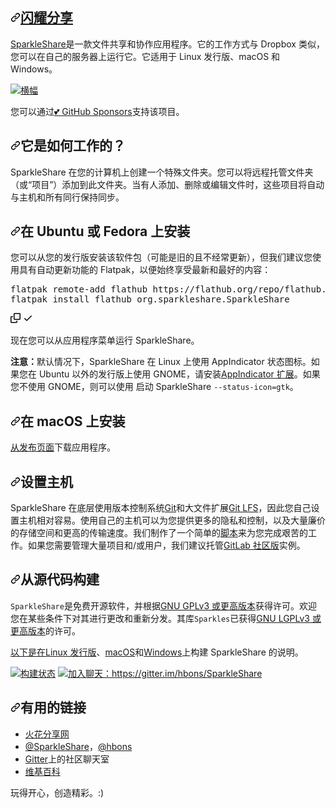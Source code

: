 <div class="Box-sc-g0xbh4-0 bJMeLZ js-snippet-clipboard-copy-unpositioned" data-hpc="true"><article class="markdown-body entry-content container-lg" itemprop="text"><h1 tabindex="-1" dir="auto"><a id="user-content-sparkleshare" class="anchor" aria-hidden="true" tabindex="-1" href="#sparkleshare"><svg class="octicon octicon-link" viewBox="0 0 16 16" version="1.1" width="16" height="16" aria-hidden="true"><path d="m7.775 3.275 1.25-1.25a3.5 3.5 0 1 1 4.95 4.95l-2.5 2.5a3.5 3.5 0 0 1-4.95 0 .751.751 0 0 1 .018-1.042.751.751 0 0 1 1.042-.018 1.998 1.998 0 0 0 2.83 0l2.5-2.5a2.002 2.002 0 0 0-2.83-2.83l-1.25 1.25a.751.751 0 0 1-1.042-.018.751.751 0 0 1-.018-1.042Zm-4.69 9.64a1.998 1.998 0 0 0 2.83 0l1.25-1.25a.751.751 0 0 1 1.042.018.751.751 0 0 1 .018 1.042l-1.25 1.25a3.5 3.5 0 1 1-4.95-4.95l2.5-2.5a3.5 3.5 0 0 1 4.95 0 .751.751 0 0 1-.018 1.042.751.751 0 0 1-1.042.018 1.998 1.998 0 0 0-2.83 0l-2.5 2.5a1.998 1.998 0 0 0 0 2.83Z"></path></svg></a><a href="https://www.sparkleshare.org/" rel="nofollow"><font style="vertical-align: inherit;"><font style="vertical-align: inherit;">闪耀分享</font></font></a></h1>
<p dir="auto"><a href="https://www.sparkleshare.org/" rel="nofollow"><font style="vertical-align: inherit;"><font style="vertical-align: inherit;">SparkleShare</font></font></a><font style="vertical-align: inherit;"><font style="vertical-align: inherit;">是一款文件共享和协作应用程序。</font><font style="vertical-align: inherit;">它的工作方式与 Dropbox 类似，您可以在自己的服务器上运行它。</font><font style="vertical-align: inherit;">它适用于 Linux 发行版、macOS 和 Windows。</font></font></p>
<p dir="auto"><a target="_blank" rel="noopener noreferrer nofollow" href="https://raw.githubusercontent.com/hbons/SparkleShare/master/SparkleShare/Common/Images/readme-banner.png"><img src="https://raw.githubusercontent.com/hbons/SparkleShare/master/SparkleShare/Common/Images/readme-banner.png" alt="横幅" style="max-width: 100%;"></a></p>
<p dir="auto"><font style="vertical-align: inherit;"><font style="vertical-align: inherit;">您可以通过</font></font><a href="https://github.com/sponsors/hbons"><font style="vertical-align: inherit;"><font style="vertical-align: inherit;">💕 GitHub Sponsors</font></font></a><font style="vertical-align: inherit;"><font style="vertical-align: inherit;">支持该项目。</font></font></p>
<h2 tabindex="-1" dir="auto"><a id="user-content-how-does-it-work" class="anchor" aria-hidden="true" tabindex="-1" href="#how-does-it-work"><svg class="octicon octicon-link" viewBox="0 0 16 16" version="1.1" width="16" height="16" aria-hidden="true"><path d="m7.775 3.275 1.25-1.25a3.5 3.5 0 1 1 4.95 4.95l-2.5 2.5a3.5 3.5 0 0 1-4.95 0 .751.751 0 0 1 .018-1.042.751.751 0 0 1 1.042-.018 1.998 1.998 0 0 0 2.83 0l2.5-2.5a2.002 2.002 0 0 0-2.83-2.83l-1.25 1.25a.751.751 0 0 1-1.042-.018.751.751 0 0 1-.018-1.042Zm-4.69 9.64a1.998 1.998 0 0 0 2.83 0l1.25-1.25a.751.751 0 0 1 1.042.018.751.751 0 0 1 .018 1.042l-1.25 1.25a3.5 3.5 0 1 1-4.95-4.95l2.5-2.5a3.5 3.5 0 0 1 4.95 0 .751.751 0 0 1-.018 1.042.751.751 0 0 1-1.042.018 1.998 1.998 0 0 0-2.83 0l-2.5 2.5a1.998 1.998 0 0 0 0 2.83Z"></path></svg></a><font style="vertical-align: inherit;"><font style="vertical-align: inherit;">它是如何工作的？</font></font></h2>
<p dir="auto"><font style="vertical-align: inherit;"><font style="vertical-align: inherit;">SparkleShare 在您的计算机上创建一个特殊文件夹。</font><font style="vertical-align: inherit;">您可以将远程托管文件夹（或“项目”）添加到此文件夹。</font><font style="vertical-align: inherit;">当有人添加、删除或编辑文件时，这些项目将自动与主机和所有同行保持同步。</font></font></p>
<h2 tabindex="-1" dir="auto"><a id="user-content-install-on-ubuntu-or-fedora" class="anchor" aria-hidden="true" tabindex="-1" href="#install-on-ubuntu-or-fedora"><svg class="octicon octicon-link" viewBox="0 0 16 16" version="1.1" width="16" height="16" aria-hidden="true"><path d="m7.775 3.275 1.25-1.25a3.5 3.5 0 1 1 4.95 4.95l-2.5 2.5a3.5 3.5 0 0 1-4.95 0 .751.751 0 0 1 .018-1.042.751.751 0 0 1 1.042-.018 1.998 1.998 0 0 0 2.83 0l2.5-2.5a2.002 2.002 0 0 0-2.83-2.83l-1.25 1.25a.751.751 0 0 1-1.042-.018.751.751 0 0 1-.018-1.042Zm-4.69 9.64a1.998 1.998 0 0 0 2.83 0l1.25-1.25a.751.751 0 0 1 1.042.018.751.751 0 0 1 .018 1.042l-1.25 1.25a3.5 3.5 0 1 1-4.95-4.95l2.5-2.5a3.5 3.5 0 0 1 4.95 0 .751.751 0 0 1-.018 1.042.751.751 0 0 1-1.042.018 1.998 1.998 0 0 0-2.83 0l-2.5 2.5a1.998 1.998 0 0 0 0 2.83Z"></path></svg></a><font style="vertical-align: inherit;"><font style="vertical-align: inherit;">在 Ubuntu 或 Fedora 上安装</font></font></h2>
<p dir="auto"><font style="vertical-align: inherit;"><font style="vertical-align: inherit;">您可以从您的发行版安装该软件包（可能是旧的且不经常更新），但我们建议您使用具有自动更新功能的 Flatpak，以便始终享受最新和最好的内容：</font></font></p>
<div class="highlight highlight-source-shell notranslate position-relative overflow-auto" dir="auto"><pre>flatpak remote-add flathub https://flathub.org/repo/flathub.flatpakrepo
flatpak install flathub org.sparkleshare.SparkleShare</pre><div class="zeroclipboard-container">
    <clipboard-copy aria-label="Copy" class="ClipboardButton btn btn-invisible js-clipboard-copy m-2 p-0 tooltipped-no-delay d-flex flex-justify-center flex-items-center" data-copy-feedback="Copied!" data-tooltip-direction="w" value="flatpak remote-add flathub https://flathub.org/repo/flathub.flatpakrepo
flatpak install flathub org.sparkleshare.SparkleShare" tabindex="0" role="button">
      <svg aria-hidden="true" height="16" viewBox="0 0 16 16" version="1.1" width="16" data-view-component="true" class="octicon octicon-copy js-clipboard-copy-icon">
    <path d="M0 6.75C0 5.784.784 5 1.75 5h1.5a.75.75 0 0 1 0 1.5h-1.5a.25.25 0 0 0-.25.25v7.5c0 .138.112.25.25.25h7.5a.25.25 0 0 0 .25-.25v-1.5a.75.75 0 0 1 1.5 0v1.5A1.75 1.75 0 0 1 9.25 16h-7.5A1.75 1.75 0 0 1 0 14.25Z"></path><path d="M5 1.75C5 .784 5.784 0 6.75 0h7.5C15.216 0 16 .784 16 1.75v7.5A1.75 1.75 0 0 1 14.25 11h-7.5A1.75 1.75 0 0 1 5 9.25Zm1.75-.25a.25.25 0 0 0-.25.25v7.5c0 .138.112.25.25.25h7.5a.25.25 0 0 0 .25-.25v-7.5a.25.25 0 0 0-.25-.25Z"></path>
</svg>
      <svg aria-hidden="true" height="16" viewBox="0 0 16 16" version="1.1" width="16" data-view-component="true" class="octicon octicon-check js-clipboard-check-icon color-fg-success d-none">
    <path d="M13.78 4.22a.75.75 0 0 1 0 1.06l-7.25 7.25a.75.75 0 0 1-1.06 0L2.22 9.28a.751.751 0 0 1 .018-1.042.751.751 0 0 1 1.042-.018L6 10.94l6.72-6.72a.75.75 0 0 1 1.06 0Z"></path>
</svg>
    </clipboard-copy>
  </div></div>
<p dir="auto"><font style="vertical-align: inherit;"><font style="vertical-align: inherit;">现在您可以从应用程序菜单运行 SparkleShare。</font></font></p>
<p dir="auto"><strong><font style="vertical-align: inherit;"><font style="vertical-align: inherit;">注意：</font></font></strong><font style="vertical-align: inherit;"><font style="vertical-align: inherit;">默认情况下，SparkleShare 在 Linux 上使用 AppIndicator 状态图标。</font><font style="vertical-align: inherit;">如果您在 Ubuntu 以外的发行版上使用 GNOME，请安装</font></font><a href="https://extensions.gnome.org/extension/615/appindicator-support/" rel="nofollow"><font style="vertical-align: inherit;"><font style="vertical-align: inherit;">AppIndicator 扩展</font></font></a><font style="vertical-align: inherit;"><font style="vertical-align: inherit;">。</font><font style="vertical-align: inherit;">如果您不使用 GNOME，则可以使用 启动 SparkleShare </font></font><code>--status-icon=gtk</code><font style="vertical-align: inherit;"><font style="vertical-align: inherit;">。</font></font></p>
<h2 tabindex="-1" dir="auto"><a id="user-content-install-on-macos" class="anchor" aria-hidden="true" tabindex="-1" href="#install-on-macos"><svg class="octicon octicon-link" viewBox="0 0 16 16" version="1.1" width="16" height="16" aria-hidden="true"><path d="m7.775 3.275 1.25-1.25a3.5 3.5 0 1 1 4.95 4.95l-2.5 2.5a3.5 3.5 0 0 1-4.95 0 .751.751 0 0 1 .018-1.042.751.751 0 0 1 1.042-.018 1.998 1.998 0 0 0 2.83 0l2.5-2.5a2.002 2.002 0 0 0-2.83-2.83l-1.25 1.25a.751.751 0 0 1-1.042-.018.751.751 0 0 1-.018-1.042Zm-4.69 9.64a1.998 1.998 0 0 0 2.83 0l1.25-1.25a.751.751 0 0 1 1.042.018.751.751 0 0 1 .018 1.042l-1.25 1.25a3.5 3.5 0 1 1-4.95-4.95l2.5-2.5a3.5 3.5 0 0 1 4.95 0 .751.751 0 0 1-.018 1.042.751.751 0 0 1-1.042.018 1.998 1.998 0 0 0-2.83 0l-2.5 2.5a1.998 1.998 0 0 0 0 2.83Z"></path></svg></a><font style="vertical-align: inherit;"><font style="vertical-align: inherit;">在 macOS 上安装</font></font></h2>
<p dir="auto"><font style="vertical-align: inherit;"></font><a href="https://github.com/hbons/SparkleShare/releases"><font style="vertical-align: inherit;"><font style="vertical-align: inherit;">从发布页面</font></font></a><font style="vertical-align: inherit;"><font style="vertical-align: inherit;">下载应用程序</font><font style="vertical-align: inherit;">。</font></font></p>
<h2 tabindex="-1" dir="auto"><a id="user-content-set-up-a-host" class="anchor" aria-hidden="true" tabindex="-1" href="#set-up-a-host"><svg class="octicon octicon-link" viewBox="0 0 16 16" version="1.1" width="16" height="16" aria-hidden="true"><path d="m7.775 3.275 1.25-1.25a3.5 3.5 0 1 1 4.95 4.95l-2.5 2.5a3.5 3.5 0 0 1-4.95 0 .751.751 0 0 1 .018-1.042.751.751 0 0 1 1.042-.018 1.998 1.998 0 0 0 2.83 0l2.5-2.5a2.002 2.002 0 0 0-2.83-2.83l-1.25 1.25a.751.751 0 0 1-1.042-.018.751.751 0 0 1-.018-1.042Zm-4.69 9.64a1.998 1.998 0 0 0 2.83 0l1.25-1.25a.751.751 0 0 1 1.042.018.751.751 0 0 1 .018 1.042l-1.25 1.25a3.5 3.5 0 1 1-4.95-4.95l2.5-2.5a3.5 3.5 0 0 1 4.95 0 .751.751 0 0 1-.018 1.042.751.751 0 0 1-1.042.018 1.998 1.998 0 0 0-2.83 0l-2.5 2.5a1.998 1.998 0 0 0 0 2.83Z"></path></svg></a><font style="vertical-align: inherit;"><font style="vertical-align: inherit;">设置主机</font></font></h2>
<p dir="auto"><font style="vertical-align: inherit;"><font style="vertical-align: inherit;">SparkleShare 在底层使用版本控制系统</font></font><a href="https://git-scm.com/" rel="nofollow"><font style="vertical-align: inherit;"><font style="vertical-align: inherit;">Git</font></font></a><font style="vertical-align: inherit;"><font style="vertical-align: inherit;">和大文件扩展</font></font><a href="https://git-lfs.github.com"><font style="vertical-align: inherit;"><font style="vertical-align: inherit;">Git LFS</font></font></a><font style="vertical-align: inherit;"><font style="vertical-align: inherit;">，因此您自己设置主机相对容易。</font><font style="vertical-align: inherit;">使用自己的主机可以为您提供更多的隐私和控制，以及大量廉价的存储空间和更高的传输速度。</font><font style="vertical-align: inherit;">我们制作了一个简单的</font></font><a href="https://github.com/hbons/Dazzle"><font style="vertical-align: inherit;"><font style="vertical-align: inherit;">脚本</font></font></a><font style="vertical-align: inherit;"><font style="vertical-align: inherit;">来为您完成艰苦的工作。</font><font style="vertical-align: inherit;">如果您需要管理大量项目和/或用户，我们建议托管</font></font><a href="https://about.gitlab.com/installation/" rel="nofollow"><font style="vertical-align: inherit;"><font style="vertical-align: inherit;">GitLab 社区版</font></font></a><font style="vertical-align: inherit;"><font style="vertical-align: inherit;">实例。</font></font></p>
<h2 tabindex="-1" dir="auto"><a id="user-content-build-from-source" class="anchor" aria-hidden="true" tabindex="-1" href="#build-from-source"><svg class="octicon octicon-link" viewBox="0 0 16 16" version="1.1" width="16" height="16" aria-hidden="true"><path d="m7.775 3.275 1.25-1.25a3.5 3.5 0 1 1 4.95 4.95l-2.5 2.5a3.5 3.5 0 0 1-4.95 0 .751.751 0 0 1 .018-1.042.751.751 0 0 1 1.042-.018 1.998 1.998 0 0 0 2.83 0l2.5-2.5a2.002 2.002 0 0 0-2.83-2.83l-1.25 1.25a.751.751 0 0 1-1.042-.018.751.751 0 0 1-.018-1.042Zm-4.69 9.64a1.998 1.998 0 0 0 2.83 0l1.25-1.25a.751.751 0 0 1 1.042.018.751.751 0 0 1 .018 1.042l-1.25 1.25a3.5 3.5 0 1 1-4.95-4.95l2.5-2.5a3.5 3.5 0 0 1 4.95 0 .751.751 0 0 1-.018 1.042.751.751 0 0 1-1.042.018 1.998 1.998 0 0 0-2.83 0l-2.5 2.5a1.998 1.998 0 0 0 0 2.83Z"></path></svg></a><font style="vertical-align: inherit;"><font style="vertical-align: inherit;">从源代码构建</font></font></h2>
<p dir="auto"><code>SparkleShare</code><font style="vertical-align: inherit;"><font style="vertical-align: inherit;">是免费开源软件，并根据</font></font><a href="/hbons/SparkleShare/blob/master/LICENSE.md"><font style="vertical-align: inherit;"><font style="vertical-align: inherit;">GNU GPLv3 或更高版本</font></font></a><font style="vertical-align: inherit;"><font style="vertical-align: inherit;">获得许可。</font><font style="vertical-align: inherit;">欢迎您在某些条件下对其进行更改和重新分发。</font><font style="vertical-align: inherit;">其库</font></font><code>Sparkles</code><font style="vertical-align: inherit;"><font style="vertical-align: inherit;">已获得</font></font><a href="/hbons/SparkleShare/blob/master/LICENSE_Sparkles.md"><font style="vertical-align: inherit;"><font style="vertical-align: inherit;">GNU LGPLv3 或更高版本</font></font></a><font style="vertical-align: inherit;"><font style="vertical-align: inherit;">的许可。</font></font></p>
<p dir="auto"><font style="vertical-align: inherit;"></font><a href="/hbons/SparkleShare/blob/master/SparkleShare/Linux/README.md"><font style="vertical-align: inherit;"><font style="vertical-align: inherit;">以下是在Linux 发行版</font></font></a><font style="vertical-align: inherit;"><font style="vertical-align: inherit;">、</font></font><a href="/hbons/SparkleShare/blob/master/SparkleShare/Mac/README.md"><font style="vertical-align: inherit;"><font style="vertical-align: inherit;">macOS</font></font></a><font style="vertical-align: inherit;"><font style="vertical-align: inherit;">和</font></font><a href="/hbons/SparkleShare/blob/master/SparkleShare/Windows/README.md"><font style="vertical-align: inherit;"><font style="vertical-align: inherit;">Windows</font></font></a><font style="vertical-align: inherit;"><font style="vertical-align: inherit;">上构建 SparkleShare 的说明</font><font style="vertical-align: inherit;">。</font></font></p>
<p dir="auto"><a href="https://travis-ci.org/hbons/SparkleShare" rel="nofollow"><img src="https://camo.githubusercontent.com/ade6576b23ad455c2c8e09e40b6a59f51ba1bfdd1adc9a71e96915db374a9531/68747470733a2f2f7472617669732d63692e6f72672f68626f6e732f537061726b6c6553686172652e7376673f6272616e63683d6d6173746572" alt="构建状态" data-canonical-src="https://travis-ci.org/hbons/SparkleShare.svg?branch=master" style="max-width: 100%;"></a>
<a href="https://gitter.im/hbons/SparkleShare?utm_source=badge&amp;utm_medium=badge&amp;utm_campaign=pr-badge&amp;utm_content=badge" rel="nofollow"><img src="https://camo.githubusercontent.com/986f2cb44f0b664fc68a1801166fee310a76800d022dae1cb1066fcce8d8dcde/68747470733a2f2f6261646765732e6769747465722e696d2f68626f6e732f537061726b6c6553686172652e737667" alt="加入聊天：https://gitter.im/hbons/SparkleShare" data-canonical-src="https://badges.gitter.im/hbons/SparkleShare.svg" style="max-width: 100%;"></a></p>
<h2 tabindex="-1" dir="auto"><a id="user-content-useful-links" class="anchor" aria-hidden="true" tabindex="-1" href="#useful-links"><svg class="octicon octicon-link" viewBox="0 0 16 16" version="1.1" width="16" height="16" aria-hidden="true"><path d="m7.775 3.275 1.25-1.25a3.5 3.5 0 1 1 4.95 4.95l-2.5 2.5a3.5 3.5 0 0 1-4.95 0 .751.751 0 0 1 .018-1.042.751.751 0 0 1 1.042-.018 1.998 1.998 0 0 0 2.83 0l2.5-2.5a2.002 2.002 0 0 0-2.83-2.83l-1.25 1.25a.751.751 0 0 1-1.042-.018.751.751 0 0 1-.018-1.042Zm-4.69 9.64a1.998 1.998 0 0 0 2.83 0l1.25-1.25a.751.751 0 0 1 1.042.018.751.751 0 0 1 .018 1.042l-1.25 1.25a3.5 3.5 0 1 1-4.95-4.95l2.5-2.5a3.5 3.5 0 0 1 4.95 0 .751.751 0 0 1-.018 1.042.751.751 0 0 1-1.042.018 1.998 1.998 0 0 0-2.83 0l-2.5 2.5a1.998 1.998 0 0 0 0 2.83Z"></path></svg></a><font style="vertical-align: inherit;"><font style="vertical-align: inherit;">有用的链接</font></font></h2>
<ul dir="auto">
<li><a href="https://www.sparkleshare.org/" rel="nofollow"><font style="vertical-align: inherit;"><font style="vertical-align: inherit;">火花分享网</font></font></a></li>
<li><a href="https://www.twitter.com/SparkleShare" rel="nofollow"><font style="vertical-align: inherit;"><font style="vertical-align: inherit;">@SparkleShare</font></font></a><font style="vertical-align: inherit;"><font style="vertical-align: inherit;">，</font></font><a href="https://www.twitter.com/hbons" rel="nofollow"><font style="vertical-align: inherit;"><font style="vertical-align: inherit;">@hbons</font></font></a></li>
<li><font style="vertical-align: inherit;"><a href="https://www.gitter.im/hbons/SparkleShare" rel="nofollow"><font style="vertical-align: inherit;">Gitter</font></a><font style="vertical-align: inherit;">上的社区聊天室</font></font><a href="https://www.gitter.im/hbons/SparkleShare" rel="nofollow"><font style="vertical-align: inherit;"></font></a></li>
<li><a href="https://www.github.com/hbons/SparkleShare/wiki"><font style="vertical-align: inherit;"><font style="vertical-align: inherit;">维基百科</font></font></a></li>
</ul>
<p dir="auto"><font style="vertical-align: inherit;"><font style="vertical-align: inherit;">玩得开心，创造精彩。</font><font style="vertical-align: inherit;">:)</font></font></p>
</article></div>
